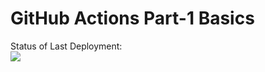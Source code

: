 # GitHub Actions Part-1 Basics


Status of Last Deployment:<br>
<img src="https://github.com/dianakardashova/github-actions/workflows/my-github-actions/badge.svg?branch=main"><br>

